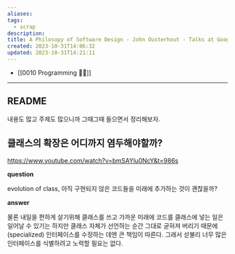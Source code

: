 ```yaml
---
aliases: 
tags:
  - scrap
description: 
title: A Philosopy of Software Design - John Ousterhout - Talks at Google
created: 2023-10-31T14:06:32
updated: 2023-10-31T14:21:11
---
```

- [[0010 Programming 👩‍💻]]
---

## README

내용도 많고 주제도 많으니까 그때그때 들으면서 정리해보자.

## 클래스의 확장은 어디까지 염두해야할까?

<https://www.youtube.com/watch?v=bmSAYlu0NcY&t=986s>

**question**

evolution of class, 아직 구현되지 않은 코드들을 미래에 추가하는 것이 괜찮을까?

**answer**

물론 내일을 편하게 살기위해 클래스를 쓰고 가까운 미래에 코드를 클래스에 넣는 일은 일어날 수 있기는 하지만 클래스 자체가 선언하는 순간 그대로 굳혀져 버리기 때문에 (specialized) 인터페이스를 수정하는 데엔 큰 책임이 따른다. 그래서 섣불리 너무 많은 인터페이스를 식별하려고 노력할 필요는 없다. 
